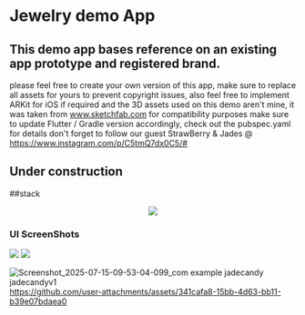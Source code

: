 # Jewelry demo App
## This demo app bases reference on an existing app prototype and registered brand. 
please feel free to create your own version of this app, make sure to replace all assets for yours to prevent copyright issues,
also feel free to implement ARKit for iOS if required and the 3D assets used on this demo aren't mine, it was taken from www.sketchfab.com
for compatibility purposes make sure to update Flutter / Gradle version accordingly, check out the pubspec.yaml for details
don't forget to follow our guest StrawBerry & Jades @ https://www.instagram.com/p/C5tmQ7dx0C5/#
## Under construction

##stack 
<p align='center'>
  <a href='https://skillicons.dev'>
    <img src='https://skillicons.dev/icons?i=dart,flutter,firebase,gradle,ai,blender' />
  </a>
</p> 

### UI ScreenShots

<p>
  <img src='https://github.com/user-attachments/assets/3d8c310c-85ad-4ce5-9649-3d5bed3abc57' />
  <img src='https://github.com/user-attachments/assets/341cafa8-15bb-4d63-bb11-b39e07bdaea0' />
</p>

![Screenshot_2025-07-15-09-53-04-099_com example jadecandy jadecandyv1](https://github.com/user-attachments/assets/3d8c310c-85ad-4ce5-9649-3d5bed3abc57)
https://github.com/user-attachments/assets/341cafa8-15bb-4d63-bb11-b39e07bdaea0


